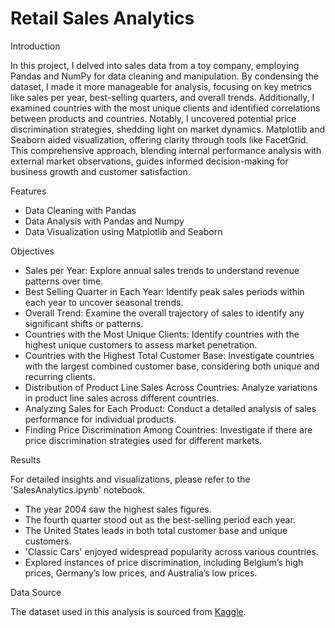 # Retail Sales Analytics

Introduction

In this project, I delved into sales data from a toy company, employing Pandas and NumPy for data cleaning and manipulation. By condensing the dataset, I made it more manageable for analysis, focusing on key metrics like sales per year, best-selling quarters, and overall trends. Additionally, I examined countries with the most unique clients and identified correlations between products and countries. Notably, I uncovered potential price discrimination strategies, shedding light on market dynamics. Matplotlib and Seaborn aided visualization, offering clarity through tools like FacetGrid. This comprehensive approach, blending internal performance analysis with external market observations, guides informed decision-making for business growth and customer satisfaction.

Features

- Data Cleaning with Pandas
- Data Analysis with Pandas and Numpy
- Data Visualization using Matplotlib and Seaborn

Objectives

- Sales per Year: Explore annual sales trends to understand revenue patterns over time.
- Best Selling Quarter in Each Year: Identify peak sales periods within each year to uncover seasonal trends.
- Overall Trend: Examine the overall trajectory of sales to identify any significant shifts or patterns.
- Countries with the Most Unique Clients: Identify countries with the highest unique customers to assess market penetration.
- Countries with the Highest Total Customer Base: Investigate countries with the largest combined customer base, considering both unique and recurring clients.
- Distribution of Product Line Sales Across Countries: Analyze variations in product line sales across different countries.
- Analyzing Sales for Each Product: Conduct a detailed analysis of sales performance for individual products.
- Finding Price Discrimination Among Countries: Investigate if there are price discrimination strategies used for different markets.   

Results

For detailed insights and visualizations, please refer to the 'SalesAnalytics.ipynb' notebook.

- The year 2004 saw the highest sales figures.
- The fourth quarter stood out as the best-selling period each year.
- The United States leads in both total customer base and unique customers.
- 'Classic Cars' enjoyed widespread popularity across various countries.
- Explored instances of price discrimination, including Belgium’s high prices, Germany’s low prices, and Australia’s low prices.

Data Source

The dataset used in this analysis is sourced from [Kaggle](https://www.kaggle.com/datasets/kyanyoga/sample-sales-data).
